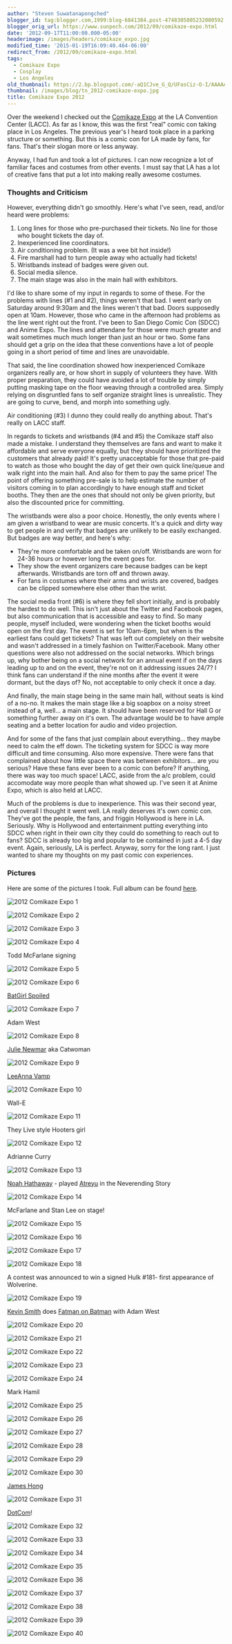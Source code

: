 ```yaml
---
author: "Steven Suwatanapongched"
blogger_id: tag:blogger.com,1999:blog-6841384.post-4748305805232080592
blogger_orig_url: https://www.sunpech.com/2012/09/comikaze-expo.html
date: '2012-09-17T11:00:00.000-05:00'
headerimage: /images/headers/comikaze_expo.jpg
modified_time: '2015-01-19T16:09:40.464-06:00'
redirect_from: /2012/09/comikaze-expo.html
tags:
  - Comikaze Expo
  - Cosplay
  - Los Angeles
old_thumbnail: https://2.bp.blogspot.com/-aQ1CJve_G_Q/UFasCiz-O-I/AAAAAAABUpk/HdBWXzud--4/s800/2012-09-16-79.jpg
thumbnail: /images/blog/tn_2012-comikaze-expo.jpg
title: Comikaze Expo 2012
---
```


Over the weekend I checked out the [Comikaze Expo](https://comikazeexpo.com/) at the LA Convention Center (LACC). As far as I know, this was the first "real" comic con taking place in Los Angeles. The previous year's I heard took place in a parking structure or something. But this is a comic con for LA made by fans, for fans. That's their slogan more or less anyway.

Anyway, I had fun and took a lot of pictures. I can now recognize a lot of familiar faces and costumes from other events. I must say that LA has a lot of creative fans that put a lot into making really awesome costumes.

### Thoughts and Criticism

However, everything didn't go smoothly. Here's what I've seen, read, and/or heard were problems:

1. Long lines for those who pre-purchased their tickets. No line for those who bought tickets the day of.
2. Inexperienced line coordinators.
3. Air conditioning problem. (It was a wee bit hot inside!)
4. Fire marshall had to turn people away who actually had tickets!
5. Wristbands instead of badges were given out.
6. Social media silence.
7. The main stage was also in the main hall with exhibitors.

I'd like to share some of my input in regards to some of these.
For the problems with lines (#1 and #2), things weren't that bad. I went early on Saturday around 9:30am and the lines weren't that bad. Doors supposedly open at 10am. However, those who came in the afternoon had problems as the line went right out the front. I've been to San Diego Comic Con (SDCC) and Anime Expo. The lines and attendane for those were much greater and wait sometimes much much longer than just an hour or two. Some fans should get a grip on the idea that these conventions have a lot of people going in a short period of time and lines are unavoidable.

That said, the line coordination showed how inexperienced Comikaze organizers really are, or how short in supply of volunteers they have. With proper preparation, they could have avoided a lot of trouble by simply putting masking tape on the floor weaving through a controlled area. Simply relying on disgruntled fans to self organize straight lines is unrealistic. They are going to curve, bend, and morph into something ugly.

Air conditioning (#3) I dunno they could really do anything about. That's really on LACC staff.

In regards to tickets and wristbands (#4 and #5) the Comikaze staff also made a mistake. I understand they themselves are fans and want to make it affordable and serve everyone equally, but they should have prioritized the customers that already paid! It's pretty unacceptable for those that pre-paid to watch as those who bought the day of get their own quick line/queue and walk right into the main hall. And also for them to pay the same price! The point of offering something pre-sale is to help estimate the number of visitors coming in to plan accordingly to have enough staff and ticket booths. They then are the ones that should not only be given priority, but also the discounted price for committing.

The wristbands were also a poor choice. Honestly, the only events where I am given a wristband to wear are music concerts. It's a quick and dirty way to get people in and verify that badges are unlikely to be easily exchanged. But badges are way better, and here's why:


* They're more comfortable and be taken on/off. Wristbands are worn for 24-36 hours or however long the event goes for.
* They show the event organizers care because badges can be kept afterwards. Wristbands are torn off and thrown away.
* For fans in costumes where their arms and wrists are covered, badges can be clipped somewhere else other than the wrist.

The social media front (#6) is where they fell short initially, and is probably the hardest to do well. This isn't just about the Twitter and Facebook pages, but also communication that is accessible and easy to find. So many people, myself included, were wondering when the ticket booths would open on the first day. The event is set for 10am-6pm, but when is the earliest fans could get tickets? That was left out completely on their website and wasn't addressed in a timely fashion on Twitter/Facebook. Many other questions were also not addressed on the social networks. Which brings up, why bother being on a social network for an annual event if on the days leading up to and on the event, they're not on it addressing issues 24/7? I think fans can understand if the nine months after the event it were dormant, but the days of? No, not acceptable to only check it once a day.

And finally, the main stage being in the same main hall, without seats is kind of a no-no. It makes the main stage like a big soapbox on a noisy street instead of a, well... a main stage. It should have been reserved for Hall G or something further away on it's own. The advantage would be to have ample seating and a better location for audio and video projection.

And for some of the fans that just complain about everything... they maybe need to calm the eff down. The ticketing system for SDCC is way more difficult and time consuming. Also more expensive. There were fans that complained about how little space there was between exhibitors... are you serious? Have these fans ever been to a comic con before? If anything, there was way too much space! LACC, aside from the a/c problem, could accomodate way more people than what showed up. I've seen it at Anime Expo, which is also held at LACC.

Much of the problems is due to inexperience. This was their second year, and overall I thought it went well. LA really deserves it's own comic con. They've got the people, the fans, and friggin Hollywood is here in LA. Seriously. Why is Hollywood and entertainment putting everything into SDCC when right in their own city they could do something to reach out to fans? SDCC is already too big and popular to be contained in just a 4-5 day event. Again, seriously, LA is perfect.
Anyway, sorry for the long rant. I just wanted to share my thoughts on my past comic con experiences.

### Pictures

Here are some of the pictures I took. Full album can be found [here](https://photos.app.goo.gl/hnuJExDJ8r3Js9rb7).

![2012 Comikaze Expo 1](/images/blog/2012-09-16-79.jpg)

![2012 Comikaze Expo 2](/images/blog/2012-09-15-490.jpg)

![2012 Comikaze Expo 3](/images/blog/2012-09-15-28.jpg)

![2012 Comikaze Expo 4](/images/blog/2012-09-15-32.jpg)

Todd McFarlane signing

![2012 Comikaze Expo 5](/images/blog/2012-09-15-48.jpg)

![2012 Comikaze Expo 6](/images/blog/2012-09-15-72.jpg)

[BatGirl Spoiled](https://www.batgirlspoiled.com/)

![2012 Comikaze Expo 7](/images/blog/2012-09-15-125.jpg)

Adam West

![2012 Comikaze Expo 8](/images/blog/2012-09-15-134.jpg)

[Julie Newmar](https://en.wikipedia.org/wiki/Julie_Newmar) aka Catwoman

![2012 Comikaze Expo 9](/images/blog/2012-09-15-139.jpg)

[LeeAnna Vamp](https://www.leeannavamp.com/)

![2012 Comikaze Expo 10](/images/blog/2012-09-15-155.jpg)

Wall-E

![2012 Comikaze Expo 11](/images/blog/2012-09-15-167.jpg)

They Live style Hooters girl

![2012 Comikaze Expo 12](/images/blog/2012-09-15-169.jpg)

Adrianne Curry

![2012 Comikaze Expo 13](/images/blog/2012-09-15-185.jpg)

[Noah Hathaway](https://en.wikipedia.org/wiki/Noah_Hathaway) - played [Atreyu](https://en.wikipedia.org/wiki/Characters_of_The_Neverending_Story#Atreyu) in the Neverending Story

![2012 Comikaze Expo 14](/images/blog/2012-09-15-210.jpg)

McFarlane and Stan Lee on stage!

![2012 Comikaze Expo 15](/images/blog/2012-09-15-265.jpg)

![2012 Comikaze Expo 16](/images/blog/2012-09-15-257.jpg)

![2012 Comikaze Expo 17](/images/blog/2012-09-15-269.jpg)

![2012 Comikaze Expo 18](/images/blog/2012-09-15-489.jpg)

A contest was announced to win a signed Hulk #181- first appearance of Wolverine.

![2012 Comikaze Expo 19](/images/blog/2012-09-15-512.jpg)

[Kevin Smith](https://en.wikipedia.org/wiki/Kevin_Smith) does [Fatman on Batman](https://smodcast.com/channels/fatman-on-batman/) with Adam West

![2012 Comikaze Expo 20](/images/blog/2012-09-15-547.jpg)

![2012 Comikaze Expo 21](/images/blog/2012-09-15-723.jpg)

![2012 Comikaze Expo 22](/images/blog/2012-09-15-600.jpg)

![2012 Comikaze Expo 23](/images/blog/2012-09-15-772.jpg)

![2012 Comikaze Expo 24](/images/blog/2012-09-15-778.jpg)

Mark Hamil

![2012 Comikaze Expo 25](/images/blog/2012-09-15-813.jpg)

![2012 Comikaze Expo 26](/images/blog/2012-09-15-818.jpg)

![2012 Comikaze Expo 27](/images/blog/2012-09-15-850.jpg)

![2012 Comikaze Expo 28](/images/blog/2012-09-15-878.jpg)

![2012 Comikaze Expo 29](/images/blog/2012-09-15-891.jpg)

![2012 Comikaze Expo 30](/images/blog/2012-09-16-7.jpg)

[James Hong](https://en.wikipedia.org/wiki/James_Hong)

![2012 Comikaze Expo 31](/images/blog/2012-09-16-10.jpg)

[DotCom](https://en.wikipedia.org/wiki/List_of_30_Rock_characters#Dot_Com)!

![2012 Comikaze Expo 32](/images/blog/2012-09-16-17.jpg)

![2012 Comikaze Expo 33](/images/blog/2012-09-16-29.jpg)

![2012 Comikaze Expo 34](/images/blog/2012-09-16-31.jpg)

![2012 Comikaze Expo 35](/images/blog/2012-09-16-38.jpg)

![2012 Comikaze Expo 36](/images/blog/2012-09-16-43.jpg)

![2012 Comikaze Expo 37](/images/blog/2012-09-16-47.jpg)

![2012 Comikaze Expo 38](/images/blog/2012-09-16-53.jpg)

![2012 Comikaze Expo 39](/images/blog/2012-09-16-64.jpg)

![2012 Comikaze Expo 40](/images/blog/2012-09-16-61.jpg)